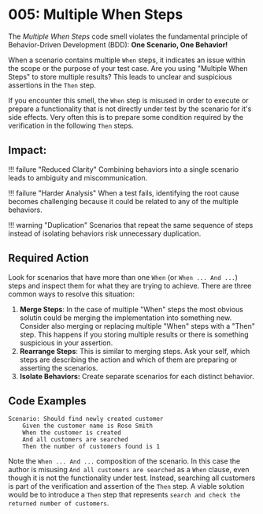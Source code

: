 # 005: Multiple When Steps

The *Multiple When Steps* code smell violates the fundamental principle of Behavior-Driven Development (BDD): **One Scenario, One Behavior!**

When a scenario contains multiple `When` steps, it indicates an issue within the scope or the purpose of your test case. Are you using "Multiple When Steps" to store multiple results? This leads to unclear and suspicious assertions in the `Then` step.

If you encounter this smell, the `When` step is misused in order to execute or prepare a functionality that is not directly under test by the scenario for it's side effects. Very often this is to prepare some condition required by the verification in the following `Then` steps.

## Impact:

!!! failure "Reduced Clarity"
    Combining behaviors into a single scenario leads to ambiguity and miscommunication.

!!! failure "Harder Analysis"
    When a test fails, identifying the root cause becomes challenging because it could be related to any of the multiple behaviors.

!!! warning "Duplication"
    Scenarios that repeat the same sequence of steps instead of isolating behaviors risk unnecessary duplication.

## Required Action
Look for scenarios that have more than one `When` (or `When ... And ...`) steps and inspect them for what they are trying to achieve. There are three common ways to resolve this situation:

1. **Merge Steps**: In the case of multiple "When" steps the most obvious solutin could be merging the implementation into something new. Consider also merging or replacing multiple "When" steps with a  "Then" step. This happens if you storing multiple results or there is something suspicious in your assertion.
2. **Rearrange Steps**: This is similar to merging steps. Ask your self, which steps are describing the action and which of them are preparing or asserting the scenarios.
3. **Isolate Behaviors:** Create separate scenarios for each distinct behavior.

## Code Examples
```gherkin title="Customer.feature"
Scenario: Should find newly created customer
    Given the customer name is Rose Smith
    When the customer is created
    And all customers are searched
    Then the number of customers found is 1
```

Note the `When ... And ...` composition of the scenario. In this case the author is misusing `And all customers are searched` as a `When` clause, even though it is not the functionality under test. Instead, searching all customers is part of the verification and assertion of the `Then` step. A viable solution would be to introduce a `Then` step that represents `search and check the returned number of customers`.
